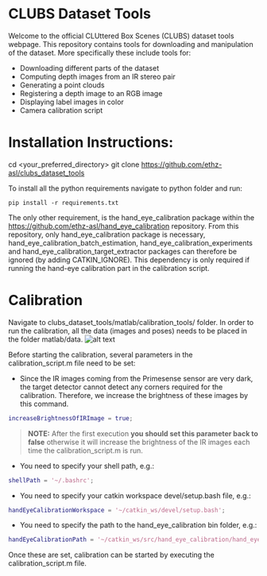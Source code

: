 # CLUBS Dataset Tools
Welcome to the official CLUttered Box Scenes (CLUBS) dataset tools webpage.
This repository contains tools for downloading and manipulation of the dataset.
More specifically these include tools for:
- Downloading different parts of the dataset
- Computing depth images from an IR stereo pair
- Generating a point clouds
- Registering a depth image to an RGB image
- Displaying label images in color
- Camera calibration script

# Installation Instructions:
cd <your_preferred_directory>
git clone https://github.com/ethz-asl/clubs_dataset_tools

To install all the python requirements navigate to python folder and run:
```
pip install -r requirements.txt
```

The only other requirement, is the hand_eye_calibration package within the https://github.com/ethz-asl/hand_eye_calibration repository.
From this repository, only hand_eye_calibration package is necessary, hand_eye_calibration_batch_estimation, hand_eye_calibration_experiments and hand_eye_calibration_target_extractor packages can therefore be ignored (by adding CATKIN_IGNORE).
This dependency is only required if running the hand-eye calibration part in the calibration script.


# Calibration
Navigate to clubs_dataset_tools/matlab/calibration_tools/ folder.
In order to run the calibration, all the data (images and poses) needs to be placed in the folder matlab/data.
![alt text](https://github.com/ethz-asl/clubs_dataset_tools/blob/feature/cloud_generation/images/data_folder_structure.png)

Before starting the calibration, several parameters in the calibration_script.m file need to be set:

- Since the IR images coming from the Primesense sensor are very dark, the target detector cannot detect any corners required for the calibration. Therefore, we increase the brightness of these images by this command.
```Matlab
increaseBrightnessOfIRImage = true;
```
> **NOTE:** After the first execution **you should set this parameter back to false** otherwise it will increase the brightness of the IR images each time the calibration_script.m is run.

- You need to specify your shell path, e.g.:
```Matlab
shellPath = '~/.bashrc';
```

- You need to specify your catkin workspace devel/setup.bash file, e.g.:
```Matlab
handEyeCalibrationWorkspace = '~/catkin_ws/devel/setup.bash';
```

- You need to specify the path to the hand_eye_calibration bin folder, e.g.:
```Matlab
handEyeCalibrationPath = '~/catkin_ws/src/hand_eye_calibration/hand_eye_calibration/bin';
```

Once these are set, calibration can be started by executing the calibration_script.m file.
